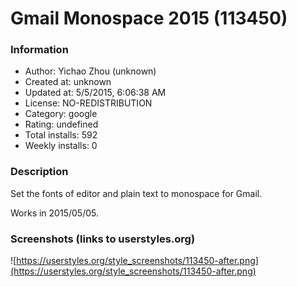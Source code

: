 # Gmail Monospace 2015 (113450)

### Information
- Author: Yichao Zhou (unknown)
- Created at: unknown
- Updated at: 5/5/2015, 6:06:38 AM
- License: NO-REDISTRIBUTION
- Category: google
- Rating: undefined
- Total installs: 592
- Weekly installs: 0


### Description
Set the fonts of editor and plain text to monospace for Gmail.

Works in 2015/05/05.


### Screenshots (links to userstyles.org)
![https://userstyles.org/style_screenshots/113450-after.png](https://userstyles.org/style_screenshots/113450-after.png)


